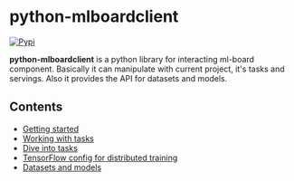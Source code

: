 # python-mlboardclient

[![Pypi](https://img.shields.io/badge/pypi-python--mlboardclient-green.svg)](https://pypi.python.org/pypi/python-mlboardclient)

**python-mlboardclient** is a python library for interacting ml-board component.
Basically it can manipulate with current project, it's tasks and servings.
Also it provides the API for datasets and models.

## Contents

* [Getting started](getting-started.md)
* [Working with tasks](work-with-tasks.md)
* [Dive into tasks](dive-into-tasks.md)
* [TensorFlow config for distributed training](tf-conf-gen.md)
* [Datasets and models](datasets-and-models.md)
